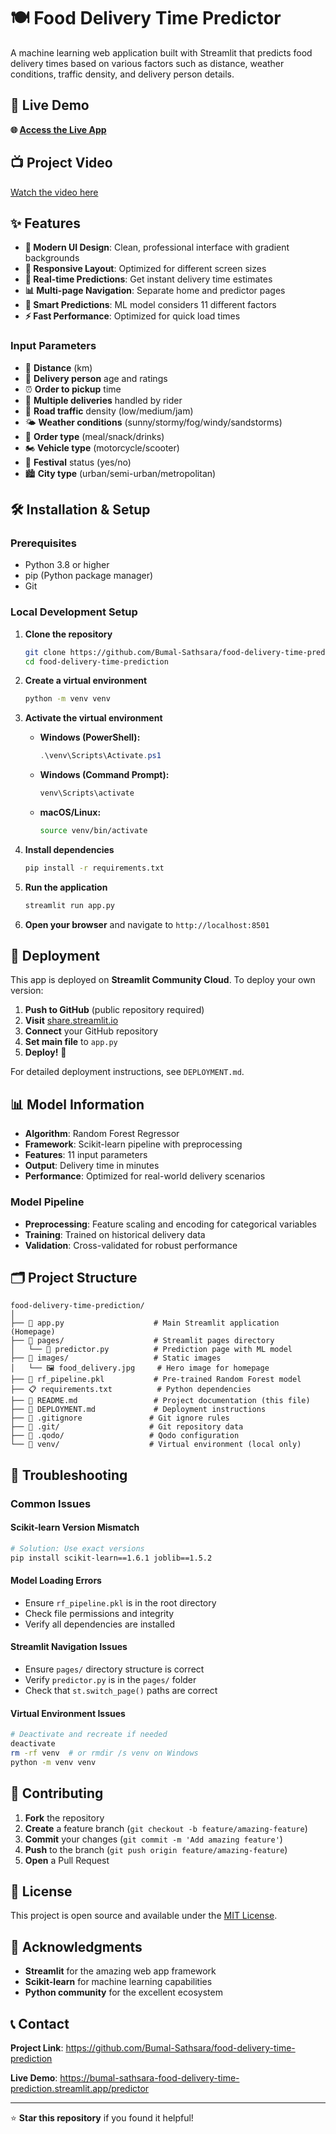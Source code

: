 # 🍽️ Food Delivery Time Predictor

A machine learning web application built with Streamlit that predicts food delivery times based on various factors such as distance, weather conditions, traffic density, and delivery person details.

## 🚀 Live Demo

**🌐 [Access the Live App](https://bumal-sathsara-food-delivery-time-prediction.streamlit.app/predictor)**

## 📺 Project Video  
[Watch the video here](https://mysliit-my.sharepoint.com/:v:/g/personal/it22072238_my_sliit_lk/Eb2rTSVhMqVPttM-dJwCFGIBG7cw__3ClDAUX8NGUXSVrg?nav=...)


## ✨ Features

- **🎨 Modern UI Design**: Clean, professional interface with gradient backgrounds
- **📱 Responsive Layout**: Optimized for different screen sizes
- **🔮 Real-time Predictions**: Get instant delivery time estimates
- **📊 Multi-page Navigation**: Separate home and predictor pages
- **🧠 Smart Predictions**: ML model considers 11 different factors
- **⚡ Fast Performance**: Optimized for quick load times

### Input Parameters
- 📍 **Distance** (km)
- 👤 **Delivery person** age and ratings
- ⏰ **Order to pickup** time
- 🚚 **Multiple deliveries** handled by rider
- 🚦 **Road traffic** density (low/medium/jam)
- 🌤️ **Weather conditions** (sunny/stormy/fog/windy/sandstorms)
- 🍕 **Order type** (meal/snack/drinks)
- 🏍️ **Vehicle type** (motorcycle/scooter)
- 🎉 **Festival** status (yes/no)
- 🏙️ **City type** (urban/semi-urban/metropolitan)

## 🛠️ Installation & Setup

### Prerequisites
- Python 3.8 or higher
- pip (Python package manager)
- Git

### Local Development Setup

1. **Clone the repository**
   ```bash
   git clone https://github.com/Bumal-Sathsara/food-delivery-time-prediction.git
   cd food-delivery-time-prediction
   ```

2. **Create a virtual environment**
   ```bash
   python -m venv venv
   ```

3. **Activate the virtual environment**
   - **Windows (PowerShell):**
     ```powershell
     .\venv\Scripts\Activate.ps1
     ```
   - **Windows (Command Prompt):**
     ```cmd
     venv\Scripts\activate
     ```
   - **macOS/Linux:**
     ```bash
     source venv/bin/activate
     ```

4. **Install dependencies**
   ```bash
   pip install -r requirements.txt
   ```

5. **Run the application**
   ```bash
   streamlit run app.py
   ```

6. **Open your browser** and navigate to `http://localhost:8501`

## 🚀 Deployment

This app is deployed on **Streamlit Community Cloud**. To deploy your own version:

1. **Push to GitHub** (public repository required)
2. **Visit** [share.streamlit.io](https://share.streamlit.io)
3. **Connect** your GitHub repository
4. **Set main file** to `app.py`
5. **Deploy!** 🎉

For detailed deployment instructions, see `DEPLOYMENT.md`.

## 📊 Model Information

- **Algorithm**: Random Forest Regressor
- **Framework**: Scikit-learn pipeline with preprocessing
- **Features**: 11 input parameters
- **Output**: Delivery time in minutes
- **Performance**: Optimized for real-world delivery scenarios

### Model Pipeline
- **Preprocessing**: Feature scaling and encoding for categorical variables
- **Training**: Trained on historical delivery data
- **Validation**: Cross-validated for robust performance

## 🗂️ Project Structure

```
food-delivery-time-prediction/
│
├── 📄 app.py                    # Main Streamlit application (Homepage)
├── 📁 pages/                    # Streamlit pages directory
│   └── 📄 predictor.py          # Prediction page with ML model
├── 📁 images/                   # Static images
│   └── 🖼️ food_delivery.jpg     # Hero image for homepage
├── 🤖 rf_pipeline.pkl           # Pre-trained Random Forest model
├── 📋 requirements.txt          # Python dependencies
├── 📖 README.md                 # Project documentation (this file)
├── 🚀 DEPLOYMENT.md             # Deployment instructions
├── 🙈 .gitignore               # Git ignore rules
├── 📁 .git/                    # Git repository data
├── 📁 .qodo/                   # Qodo configuration
└── 📁 venv/                    # Virtual environment (local only)
```

## 🔧 Troubleshooting

### Common Issues

#### Scikit-learn Version Mismatch
```bash
# Solution: Use exact versions
pip install scikit-learn==1.6.1 joblib==1.5.2
```

#### Model Loading Errors
- Ensure `rf_pipeline.pkl` is in the root directory
- Check file permissions and integrity
- Verify all dependencies are installed

#### Streamlit Navigation Issues
- Ensure `pages/` directory structure is correct
- Verify `predictor.py` is in the `pages/` folder
- Check that `st.switch_page()` paths are correct

#### Virtual Environment Issues
```bash
# Deactivate and recreate if needed
deactivate
rm -rf venv  # or rmdir /s venv on Windows
python -m venv venv
```

## 🤝 Contributing

1. **Fork** the repository
2. **Create** a feature branch (`git checkout -b feature/amazing-feature`)
3. **Commit** your changes (`git commit -m 'Add amazing feature'`)
4. **Push** to the branch (`git push origin feature/amazing-feature`)
5. **Open** a Pull Request

## 📄 License

This project is open source and available under the [MIT License](LICENSE).

## 🙏 Acknowledgments

- **Streamlit** for the amazing web app framework
- **Scikit-learn** for machine learning capabilities
- **Python community** for the excellent ecosystem

## 📞 Contact

**Project Link**: https://github.com/Bumal-Sathsara/food-delivery-time-prediction

**Live Demo**: https://bumal-sathsara-food-delivery-time-prediction.streamlit.app/predictor

---

⭐ **Star this repository** if you found it helpful!
